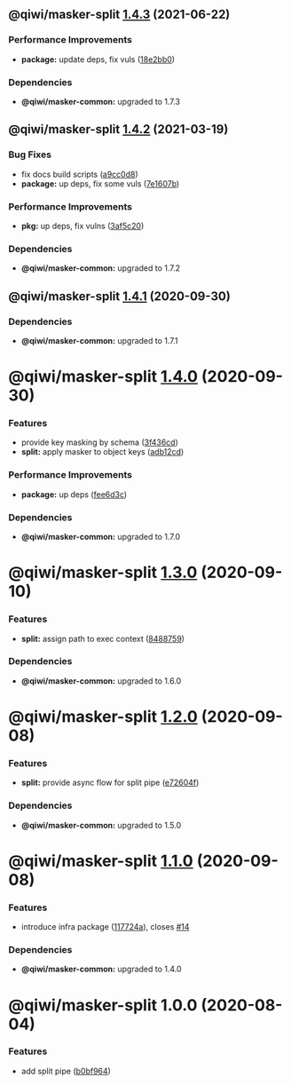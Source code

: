 ## @qiwi/masker-split [1.4.3](https://github.com/qiwi/masker/compare/@qiwi/masker-split@1.4.2...@qiwi/masker-split@1.4.3) (2021-06-22)


### Performance Improvements

* **package:** update deps, fix vuls ([18e2bb0](https://github.com/qiwi/masker/commit/18e2bb098611e4477cb468551f5a56e94e4473b0))





### Dependencies

* **@qiwi/masker-common:** upgraded to 1.7.3

## @qiwi/masker-split [1.4.2](https://github.com/qiwi/masker/compare/@qiwi/masker-split@1.4.1...@qiwi/masker-split@1.4.2) (2021-03-19)


### Bug Fixes

* fix docs build scripts ([a9cc0d8](https://github.com/qiwi/masker/commit/a9cc0d8458d5ea22d2a9a63d90ad6662894021d1))
* **package:** up deps, fix some vuls ([7e1607b](https://github.com/qiwi/masker/commit/7e1607b0434084188fe095763244c6cfd4f8c3b3))


### Performance Improvements

* **pkg:** up deps, fix vulns ([3af5c20](https://github.com/qiwi/masker/commit/3af5c205e875a69e0b841e69606f07928b9a3af7))





### Dependencies

* **@qiwi/masker-common:** upgraded to 1.7.2

## @qiwi/masker-split [1.4.1](https://github.com/qiwi/masker/compare/@qiwi/masker-split@1.4.0...@qiwi/masker-split@1.4.1) (2020-09-30)





### Dependencies

* **@qiwi/masker-common:** upgraded to 1.7.1

# @qiwi/masker-split [1.4.0](https://github.com/qiwi/masker/compare/@qiwi/masker-split@1.3.0...@qiwi/masker-split@1.4.0) (2020-09-30)


### Features

* provide key masking by schema ([3f436cd](https://github.com/qiwi/masker/commit/3f436cdcdca2d0c34bc8f4062196a71a88bab58c))
* **split:** apply masker to object keys ([adb12cd](https://github.com/qiwi/masker/commit/adb12cd296e69139d308a1949bc230ecb59e668e))


### Performance Improvements

* **package:** up deps ([fee6d3c](https://github.com/qiwi/masker/commit/fee6d3c517f58e603dd38dec686fcc647fef3c6a))





### Dependencies

* **@qiwi/masker-common:** upgraded to 1.7.0

# @qiwi/masker-split [1.3.0](https://github.com/qiwi/masker/compare/@qiwi/masker-split@1.2.0...@qiwi/masker-split@1.3.0) (2020-09-10)


### Features

* **split:** assign path to exec context ([8488759](https://github.com/qiwi/masker/commit/84887598c752f66cbba76d313fd3ea9fb782571e))





### Dependencies

* **@qiwi/masker-common:** upgraded to 1.6.0

# @qiwi/masker-split [1.2.0](https://github.com/qiwi/masker/compare/@qiwi/masker-split@1.1.0...@qiwi/masker-split@1.2.0) (2020-09-08)


### Features

* **split:** provide async flow for split pipe ([e72604f](https://github.com/qiwi/masker/commit/e72604f31483deb154fab13fa9859451aff2e2f1))





### Dependencies

* **@qiwi/masker-common:** upgraded to 1.5.0

# @qiwi/masker-split [1.1.0](https://github.com/qiwi/masker/compare/@qiwi/masker-split@1.0.0...@qiwi/masker-split@1.1.0) (2020-09-08)


### Features

* introduce infra package ([117724a](https://github.com/qiwi/masker/commit/117724a6993f97f4e3eb804bc9f8c438eb66a5d7)), closes [#14](https://github.com/qiwi/masker/issues/14)





### Dependencies

* **@qiwi/masker-common:** upgraded to 1.4.0

# @qiwi/masker-split 1.0.0 (2020-08-04)


### Features

* add split pipe ([b0bf964](https://github.com/qiwi/masker/commit/b0bf9646c6cb24aeb306dfcf6512dab4041b350c))

